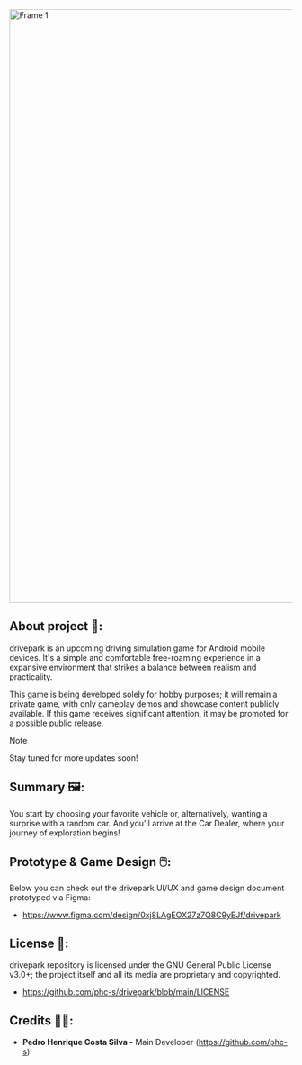 <img width="2350" height="1055" alt="Frame 1" src="https://github.com/user-attachments/assets/dd023aff-f9d0-4967-a684-ea15aa7580c8" />

## About project 🚙:

drivepark is an upcoming driving simulation game for Android mobile devices. It's a simple and comfortable free-roaming experience in a expansive environment that strikes a balance between realism and practicality. 

This game is being developed solely for hobby purposes; it will remain a private game, with only gameplay demos and showcase content publicly available. If this game receives significant attention, it may be promoted for a possible public release.

>[!NOTE]
>Stay tuned for more updates soon! 

## Summary 🖼️:

You start by choosing your favorite vehicle or, alternatively, wanting a surprise with a random car. And you'll arrive at the Car Dealer, where your journey of exploration begins!

## Prototype & Game Design 🖱️:

Below you can check out the drivepark UI/UX and game design document prototyped via Figma:

+ https://www.figma.com/design/0xj8LAgEOX27z7Q8C9yEJf/drivepark

## License 📕:

drivepark repository is licensed under the GNU General Public License v3.0+; the project itself and all its media are proprietary and copyrighted.
- https://github.com/phc-s/drivepark/blob/main/LICENSE

## Credits 👨‍💻:

- **Pedro Henrique Costa Silva -** Main Developer (https://github.com/phc-s)
